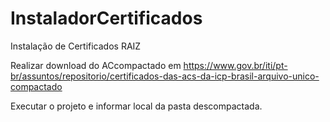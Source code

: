# InstaladorCertificados
Instalação de Certificados RAIZ

Realizar download do ACcompactado em https://www.gov.br/iti/pt-br/assuntos/repositorio/certificados-das-acs-da-icp-brasil-arquivo-unico-compactado

Executar o projeto e informar local da pasta descompactada.
